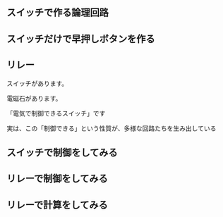 ## スイッチで作る論理回路

## スイッチだけで早押しボタンを作る

## リレー

スイッチがあります。

電磁石があります。

「電気で制御できるスイッチ」です

実は、この「制御できる」という性質が、多様な回路たちを生み出している

## スイッチで制御をしてみる

## リレーで制御をしてみる

## リレーで計算をしてみる
